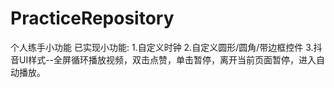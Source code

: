 # PracticeRepository
个人练手小功能
已实现小功能:
1.自定义时钟
2.自定义圆形/圆角/带边框控件
3.抖音UI样式--全屏循环播放视频，双击点赞，单击暂停，离开当前页面暂停，进入自动播放。